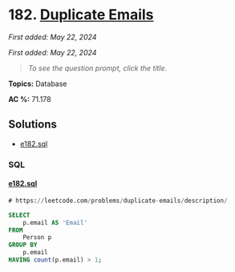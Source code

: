 # 182. [Duplicate Emails](<https://leetcode.com/problems/duplicate-emails>)

*First added: May 22, 2024*

*First added: May 22, 2024*


> *To see the question prompt, click the title.*

**Topics:** Database

**AC %:** 71.178


## Solutions

- [e182.sql](<../my-submissions/e182.sql>)
### SQL
#### [e182.sql](<../my-submissions/e182.sql>)
```SQL
# https://leetcode.com/problems/duplicate-emails/description/

SELECT 
    p.email AS 'Email'
FROM
    Person p
GROUP BY 
    p.email
HAVING count(p.email) > 1;
```

